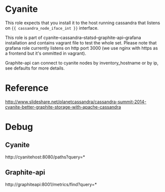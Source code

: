 # Cyanite

This role expects that you install it to the host running cassandra that listens on ```{{ cassandra_node_iface_int }}``` interface.

This role is part of cyanite–cassandra–statsd–graphite-api–grafana installation and contains vagrant file to test the whole set. Please note that grafana role currently listens on http port 3000 (we use nginx with https as a frontend but it's ommitted in vagrant).

Graphite-api can connect to cyanite nodes by inventory_hostname or by ip, see defaults for more details.

# Reference
http://www.slideshare.net/planetcassandra/cassandra-summit-2014-cyanite-better-graphite-storage-with-apache-cassandra

# Debug

## Cyanite

http://cyanitehost:8080/paths?query=*

## Graphite-api

http://graphiteapi:8001/metrics/find?query=*